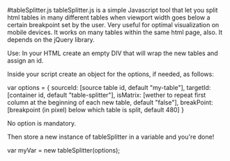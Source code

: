 #tableSplitter.js
tableSplitter.js is a simple Javascript tool that let you split html tables in many different tables when viewport width goes below a certain breakpoint set by the user. Very useful for optimal visualization on mobile devices.
It works on many tables within the same html page, also.
It depends on the jQuery library.

Use:
In your HTML create an empty DIV that will wrap the new tables and assign an id.
<DIV id="table-splitter"></DIV>

Inside your script create an object for the options, if needed, as follows:

var options = {
	sourceId: [source table id, default "my-table"],
	targetId: [container id, default "table-splitter"],
	isMatrix: [wether to repeat first column at the beginning of each new table, default "false"],
	breakPoint:[breakpoint (in pixel) below which table is split, default 480] 
}

No option is mandatory.

Then store a new instance of tableSplitter in a variable and you're done!

var myVar = new tableSplitter(options);